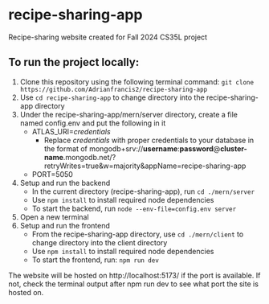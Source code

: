 # recipe-sharing-app
Recipe-sharing website created for Fall 2024 CS35L project

## To run the project locally: 
1. Clone this repository using the following terminal command: `git clone https://github.com/Adrianfrancis2/recipe-sharing-app`
2. Use `cd recipe-sharing-app` to change directory into the recipe-sharing-app directory
3. Under the recipe-sharing-app/mern/server directory, create a file named config.env and put the following in it
    - ATLAS_URI=_credentials_
        - Replace _credentials_ with proper credentials to your database in the format of mongodb+srv://**username**:**password**@**cluster-name**.mongodb.net/?retryWrites=true&w=majority&appName=recipe-sharing-app
    - PORT=5050
4. Setup and run the backend
    - In the current directory (recipe-sharing-app), run `cd ./mern/server`
    - Use `npm install` to install required node dependencies
    - To start the backend, run `node --env-file=config.env server`
5. Open a new terminal
6. Setup and run the frontend
    - From the recipe-sharing-app directory, use `cd ./mern/client` to change directory into the client directory
    - Use `npm install` to install required node dependencies
    - To start the frontend, run: `npm run dev`

The website will be hosted on http://localhost:5173/ if the port is available. If not, check the terminal output after npm run dev to see what port the site is hosted on.